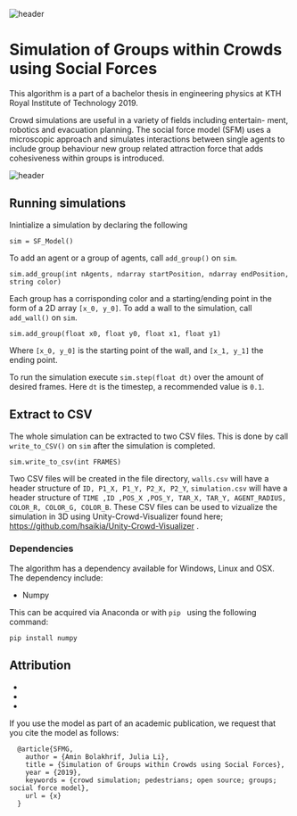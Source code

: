 ![header](https://i.imgur.com/7E258Dd.png)
# Simulation of Groups within Crowds using Social Forces
This algorithm is a part of a bachelor thesis in engineering physics at KTH Royal Institute of Technology 2019. 

Crowd simulations are useful in a variety of fields including entertain-
ment, robotics and evacuation planning. 
The social force model (SFM) uses a microscopic approach and simulates interactions between single
agents to include group behaviour new group related attraction force that adds cohesiveness within groups
is introduced. 

![header](https://media.giphy.com/media/JOQdlnLTC9lurYSPiz/giphy.gif)

## Running simulations
Inintialize a simulation by declaring the following
```
sim = SF_Model()
```
To add an agent or a group of agents, call `add_group()` on `sim`.
```
sim.add_group(int nAgents, ndarray startPosition, ndarray endPosition, string color)
```
Each group has a corrisponding color and a starting/ending point in the form of a 
2D array `[x_0, y_0]`.
To add a wall to the simulation, call `add_wall()` on `sim`.
```
sim.add_group(float x0, float y0, float x1, float y1)
```
Where `[x_0, y_0]` is the starting point of the wall, and `[x_1, y_1]` the ending point. 

To run the simulation execute `sim.step(float dt)` over the amount of desired frames.
Here `dt` is the timestep, a recommended value is `0.1`.

## Extract to CSV
The whole simulation can be extracted to two CSV files. This is done by call `write_to_CSV()` on `sim`
after the simulation is completed. 
```	
sim.write_to_csv(int FRAMES)
```
Two CSV files will be created in the file directory,  `walls.csv` will have a header structure of
`ID, P1_X, P1_Y, P2_X, P2_Y`, `simulation.csv` will have a header structure of 
`TIME ,ID ,POS_X ,POS_Y, TAR_X, TAR_Y, AGENT_RADIUS, COLOR_R, COLOR_G, COLOR_B`.
These CSV files can be used to vizualize the simulation in 3D using Unity-Crowd-Visualizer
found here; https://github.com/hsaikia/Unity-Crowd-Visualizer .

### Dependencies

The algorithm has a dependency available for Windows, Linux and OSX.
The dependency include:
  - Numpy

This can be acquired via Anaconda or with  `pip ` using the following command:

  `pip install numpy`


   
## Attribution

- 
-
-


If you use the model as part of an academic publication, we request that you cite the model as follows:

```
  @article{SFMG,
	author = {Amin Bolakhrif, Julia Li},
	title = {Simulation of Groups within Crowds using Social Forces},
	year = {2019},
	keywords = {crowd simulation; pedestrians; open source; groups; social force model},
	url = {x}
  }
```
